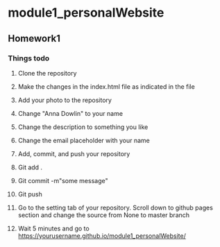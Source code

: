 # module1_personalWebsite

## Homework1 

### Things todo

1. Clone the repository 

2. Make the changes in the index.html file as indicated in the file
  1. Add your photo to the repository
  2. Change "Anna Dowlin" to your name 
  3. Change the description to something you like
  4. Change the email placeholder with your name

3. Add, commit, and push your repository
  1. Git add .
  2. Git commit -m"some message"
  3. Git push 

4. Go to the setting tab of your repository. Scroll down to github pages section and change the source from None to master branch

5. Wait 5 minutes and go to  https://yourusername.github.io/module1_personalWebsite/ 
